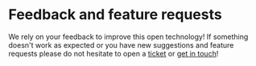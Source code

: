 # Feedback and feature requests

We rely on your feedback to improve this open technology!
If something doesn't work as expected or you have new suggestions 
and feature requests please do not hesitate to 
open a [ticket]( https://github.com/mlcommons/ck/issues )
or [get in touch]( https://cKnowledge.org/contacts.html )!
